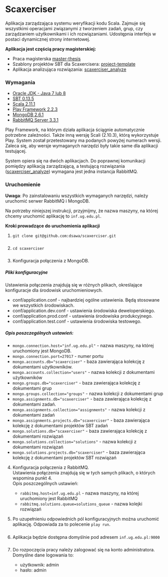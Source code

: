 Scaxerciser
===
Aplikacja zarządzająca systemu weryfikacji kodu Scala. Zajmuje się wszystkimi operacjami związanymi z tworzeniem zadań, grup, czy zarządzaniem użytkownikami i ich rozwiązaniami. Udostępnia interfejs w postaci dynamicznej strony internetowej. 

**Aplikacja jest częścią pracy magisterskiej:**
+ Praca magisterska [master-thesis](https://github.com/dsawa/master-thesis)
+ Szablony projektów SBT dla Scaxercisera: [project-template](https://github.com/dsawa/project-template)
+ Aplikacja analizująca rozwiązania: [scaxerciser_analyze](https://github.com/dsawa/scaxerciser_analyze)

### Wymagania
+ [Oracle JDK - Java 7 lub 8](http://www.oracle.com/technetwork/java/javase/downloads/index.html)
+ [SBT 0.13.5](http://www.scala-sbt.org/download.html)
+ [Scala 2.11.1](http://www.scala-lang.org/download/)
+ [Play Framework 2.2.3](http://www.playframework.com/download)
+ [MongoDB 2.6.1](http://www.mongodb.org/downloads)
+ [RabbitMQ Server 3.3.1](https://www.rabbitmq.com/download.html)

Play Framework, na którym działa aplikacja ściągnie automatycznie potrzebne zależności. Także inną wersję Scali (2.10.3), którą wykorzystuje Play. System został przetestowany ma podanych powyżej numerach wersji. Zaleca się, aby wersje wymaganych narzędzi były takie same dla aplikacji testującej.

System opiera się na dwóch aplikacjach. Do poprawnej komunikacji pomiędzy aplikacją zarządzającą, a testującą rozwiązania ([scaxerciser_analyze](https://github.com/dsawa/scaxerciser_analyze)) wymagana jest jedna instancja RabbitMQ.

### Uruchomienie

**Uwaga**:
Po zainstalowaniu wszystkich wymaganych narzędzi, należy uruchomić serwer RabbitMQ i MongoDB.

Na potrzeby niniejszej instrukcji, przyjmijmy, że nazwa maszyny, na której chcemy uruchomić aplikację to `inf.ug.edu.pl`.

**Kroki prowadzące do uruchomienia aplikacji**

1. ```git clone git@github.com:dsawa/scaxerciser.git```
	##### 

2. ```cd scaxerciser```
	##### 

3. Konfiguracja połączenia z MongoDB.
  ##### Pliki konfiguracyjne
  Ustawienia połączenia znajdują się w różnych plikach, określające konfiguracje dla środowisk uruchomieniowych.
  + conf/application.conf - najbardziej ogólne ustawienia. Będą stosowane we wszystkich środowiskach.
  + conf/application.dev.conf - ustawienia środowiska deweloperskiego.
  + conf/application.prod.conf - ustawienia środowiska produkcyjnego.
  + conf/application.test.conf - ustawienia środowiska testowego.
  
  ##### Opis poszczególnych ustawień:
  - `mongo.connection.host="inf.ug.edu.pl"` - nazwa maszyny, na której uruchomiony jest MongoDB.
  - `mongo.connection.port=27017` - numer portu
  - `mongo.accounts.db="scaxerciser"` - baza zawierająca kolekcję z dokumentami użytkowników.
  - `mongo.accounts.collection="users"` - nazwa kolekcji z dokumentami użytkowników
  - `mongo.groups.db="scaxerciser"` - baza zawierająca kolekcję z dokumentami grup
  - `mongo.groups.collection="groups"` - nazwa kolekcji z dokumentami grup
  - `mongo.assignments.db="scaxerciser"` - baza zawierająca kolekcję z dokumentami zadań.
  - `mongo.assignments.collection="assignments"` - nazwa kolekcji z dokumentami zadań
  - `mongo.assignments.projects.db="scaxerciser"` - baza zawierająca kolekcję z dokumentami projektów SBT zadań
  - `mongo.solutions.db="scaxerciser"` - baza zawierająca kolekcję z dokumentami rozwiązań
  - `mongo.solutions.collection="solutions"` - nazwa kolekcji z dokumentami rozwiązań
  - `mongo.solutions.projects.db="scaxerciser"` - baza zawierająca kolekcję z dokumentami projektów SBT rozwiązań

4. Konfiguracja połączenia z RabbitMQ. <br>
  Ustawienia połączenia znajdują się w tych samych plikach, o których wspomina punkt 4. <br>
  Opis poszczególnych ustawień:
    + `rabbitmq.host=inf.ug.edu.pl` - nazwa maszyny, na której uruchomiony jest RabbitMQ
    + `rabbitmq.solutions.queue=solutions_queue` - nazwa kolejki rozwiązań
5. Po uzupełnieniu odpowiednich pól konfiguracyjnych można uruchomić aplikację. Odpowiada za to polecenie `play run`. 
	##### 

6. Aplikacja będzie dostępna domyślnie pod adresem `inf.ug.edu.pl:9000`
	##### 

7. Do rozpoczęcia pracy należy zalogować się na konto administratora. <br>
  Domyślne dane logowania to:
    + użytkownik: admin
    + hasło: admin
